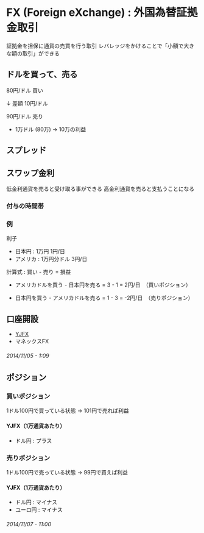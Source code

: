 # FX (Foreign eXchange) : 外国為替証拠金取引

証拠金を担保に通貨の売買を行う取引
レバレッジをかけることで「小額で大きな額の取引」ができる

## ドルを買って、売る

80円/ドル 買い

↓ 差額 10円/ドル

90円/ドル 売り

- 1万ドル (80万) -> 10万の利益

## スプレッド

## スワップ金利

低金利通貨を売ると受け取る事ができる
高金利通貨を売ると支払うことになる

### 付与の時間帯

### 例

利子
- 日本円 : 1万円 1円/日
- アメリカ : 1万円分ドル 3円/日

計算式 :
買い - 売り = 損益

- アメリカドルを買う - 日本円を売る = 3 - 1 = 2円/日　（買いポジション）

- 日本円を買う - アメリカドルを売る = 1 - 3 = -2円/日　（売りポジション）

## 口座開設

- <a href="./YJFX.html">YJFX</a>
- マネックスFX

###### *2014/11/05 - 1:09*

## ポジション

### 買いポジション

1ドル100円で買っている状態 -> 101円で売れば利益

#### YJFX（1万通貨あたり）

- ドル円 : プラス

### 売りポジション

1ドル100円で売っている状態 -> 99円で買えば利益

#### YJFX（1万通貨あたり）

- ドル円 : マイナス
- ユーロ円 : マイナス

###### *2014/11/07 - 11:00*
